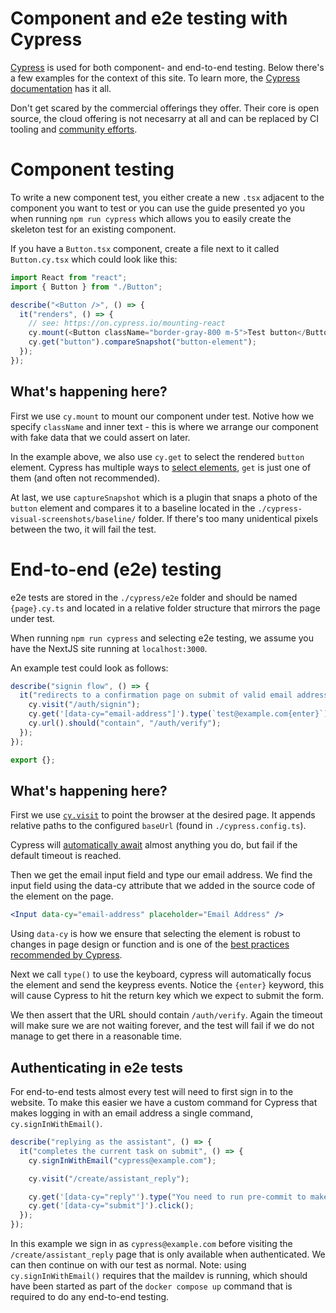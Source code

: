 # Component and e2e testing with Cypress

[Cypress](https://www.cypress.io/) is used for both component- and end-to-end testing. Below there's a few examples for
the context of this site. To learn more, the
[Cypress documentation](https://docs.cypress.io/guides/getting-started/opening-the-app) has it all.

Don't get scared by the commercial offerings they offer. Their core is open source, the cloud offering is not necesarry
at all and can be replaced by CI tooling and [community efforts](https://sorry-cypress.dev/).

# Component testing

To write a new component test, you either create a new `.tsx` adjacent to the component you want to test or you can use
the guide presented yo you when running `npm run cypress` which allows you to easily create the skeleton test for an
existing component.

If you have a `Button.tsx` component, create a file next to it called `Button.cy.tsx` which could look like this:

```typescript
import React from "react";
import { Button } from "./Button";

describe("<Button />", () => {
  it("renders", () => {
    // see: https://on.cypress.io/mounting-react
    cy.mount(<Button className="border-gray-800 m-5">Test button</Button>);
    cy.get("button").compareSnapshot("button-element");
  });
});
```

## What's happening here?

First we use `cy.mount` to mount our component under test. Notive how we specify `className` and inner text - this is
where we arrange our component with fake data that we could assert on later.

In the example above, we also use `cy.get` to select the rendered `button` element. Cypress has multiple ways to
[select elements](https://docs.cypress.io/guides/references/best-practices), `get` is just one of them (and often not
recommended).

At last, we use `captureSnapshot` which is a plugin that snaps a photo of the `button` element and compares it to a
baseline located in the `./cypress-visual-screenshots/baseline/` folder. If there's too many unidentical pixels between
the two, it will fail the test.

# End-to-end (e2e) testing

e2e tests are stored in the `./cypress/e2e` folder and should be named `{page}.cy.ts` and located in a relative folder
structure that mirrors the page under test.

When running `npm run cypress` and selecting e2e testing, we assume you have the NextJS site running at
`localhost:3000`.

An example test could look as follows:

```typescript
describe("signin flow", () => {
  it("redirects to a confirmation page on submit of valid email address", () => {
    cy.visit("/auth/signin");
    cy.get('[data-cy="email-address"]').type(`test@example.com{enter}`);
    cy.url().should("contain", "/auth/verify");
  });
});

export {};
```

## What's happening here?

First we use [`cy.visit`](https://docs.cypress.io/api/commands/visit) to point the browser at the desired page. It
appends relative paths to the configured `baseUrl` (found in `./cypress.config.ts`).

Cypress will [automatically await](https://docs.cypress.io/guides/core-concepts/introduction-to-cypress#Timeouts) almost
anything you do, but fail if the default timeout is reached.

Then we get the email input field and type our email address. We find the input field using the data-cy attribute that
we added in the source code of the element on the page.

```jsx
<Input data-cy="email-address" placeholder="Email Address" />
```

Using `data-cy` is how we ensure that selecting the element is robust to changes in page design or function and is one
of the
[best practices recommended by Cypress](https://docs.cypress.io/guides/references/best-practices#Selecting-Elements).

Next we call `type()` to use the keyboard, cypress will automatically focus the element and send the keypress events.
Notice the `{enter}` keyword, this will cause Cypress to hit the return key which we expect to submit the form.

We then assert that the URL should contain `/auth/verify`. Again the timeout will make sure we are not waiting forever,
and the test will fail if we do not manage to get there in a reasonable time.

## Authenticating in e2e tests

For end-to-end tests almost every test will need to first sign in to the website. To make this easier we have a custom
command for Cypress that makes logging in with an email address a single command, `cy.signInWithEmail()`.

```typescript
describe("replying as the assistant", () => {
  it("completes the current task on submit", () => {
    cy.signInWithEmail("cypress@example.com");

    cy.visit("/create/assistant_reply");

    cy.get('[data-cy="reply"').type("You need to run pre-commit to make the reviewer happy.");
    cy.get('[data-cy="submit"]').click();
  });
});
```

In this example we sign in as `cypress@example.com` before visiting the `/create/assistant_reply` page that is only
available when authenticated. We can then continue on with our test as normal. Note: using `cy.signInWithEmail()`
requires that the maildev is running, which should have been started as part of the `docker compose up` command that is
required to do any end-to-end testing.
